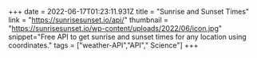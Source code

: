 +++
date = 2022-06-17T01:23:11.931Z
title = "Sunrise and Sunset Times"
link = "https://sunrisesunset.io/api/"
thumbnail = "https://sunrisesunset.io/wp-content/uploads/2022/06/icon.jpg"
snippet="Free API to get sunrise and sunset times for any location using coordinates."
tags = ["weather-API","API"," Science"]
+++
